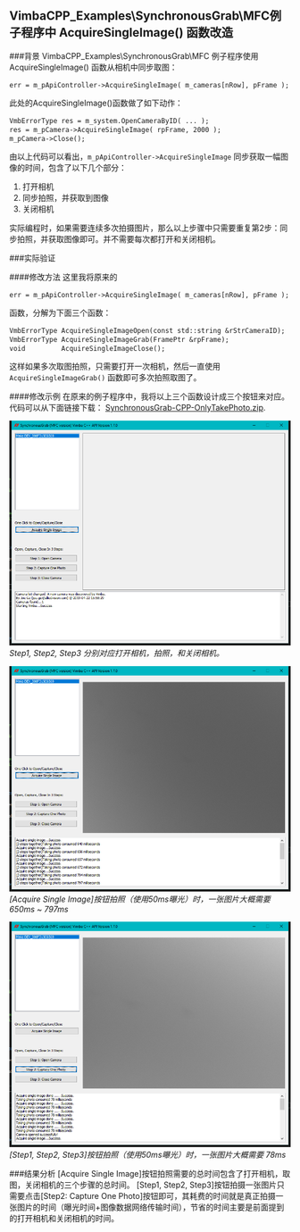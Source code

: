 VimbaCPP_Examples\SynchronousGrab\MFC例子程序中 AcquireSingleImage() 函数改造
---

###背景
VimbaCPP_Examples\SynchronousGrab\MFC 例子程序使用  AcquireSingleImage() 函数从相机中同步取图：        
```
err = m_pApiController->AcquireSingleImage( m_cameras[nRow], pFrame );
```
此处的AcquireSingleImage()函数做了如下动作：
```
VmbErrorType res = m_system.OpenCameraByID( ... ); 
res = m_pCamera->AcquireSingleImage( rpFrame, 2000 );
m_pCamera->Close(); 
```
由以上代码可以看出，`m_pApiController->AcquireSingleImage` 同步获取一幅图像的时间，包含了以下几个部分：
1. 打开相机
2. 同步拍照，并获取到图像
3. 关闭相机
   
实际编程时，如果需要连续多次拍摄图片，那么以上步骤中只需要重复第2步：同步拍照，并获取图像即可。并不需要每次都打开和关闭相机。


###实际验证

####修改方法
这里我将原来的
```
err = m_pApiController->AcquireSingleImage( m_cameras[nRow], pFrame );
```
函数，分解为下面三个函数：
```
VmbErrorType AcquireSingleImageOpen(const std::string &rStrCameraID);
VmbErrorType AcquireSingleImageGrab(FramePtr &rpFrame);
void	     AcquireSingleImageClose();
```
这样如果多次取图拍照，只需要打开一次相机，然后一直使用 `AcquireSingleImageGrab()` 函数即可多次拍照取图了。


####修改示例
在原来的例子程序中，我将以上三个函数设计成三个按钮来对应。代码可以从下面链接下载： 
[SynchronousGrab-CPP-OnlyTakePhoto.zip](SynchronousGrab-CPP-OnlyTakePhoto.zip "优化版本代码"). 

![](1.png)
*Step1, Step2, Step3 分别对应打开相机，拍照，和关闭相机。*


![](2.png)
*[Acquire Single Image]按钮拍照（使用50ms曝光）时，一张图片大概需要 650ms ~ 797ms*


![](3.png)
*[Step1, Step2, Step3]按钮拍照（使用50ms曝光）时，一张图片大概需要 78ms*


###结果分析
[Acquire Single Image]按钮拍照需要的总时间包含了打开相机，取图，关闭相机的三个步骤的总时间。
[Step1, Step2, Step3]按钮拍摄一张图片只需要点击[Step2: Capture One Photo]按钮即可，其耗费的时间就是真正拍摄一张图片的时间（曝光时间+图像数据网络传输时间），节省的时间主要是前面提到的打开相机和关闭相机的时间。









